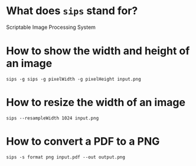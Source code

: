 # What does `sips` stand for?
Scriptable Image Processing System

# How to show the width and height of an image
```shell
sips -g sips -g pixelWidth -g pixelHeight input.png
```

# How to resize the width of an image
```shell
sips --resampleWidth 1024 input.png
```

# How to convert a PDF to a PNG
```shell
sips -s format png input.pdf --out output.png
```
